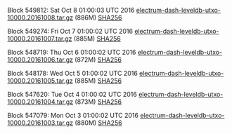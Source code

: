 Block 549812: Sat Oct  8 01:00:03 UTC 2016 [electrum-dash-leveldb-utxo-10000.20161008.tar.gz](https://transfer.sh/u6Uu4/electrum-dash-leveldb-utxo-10000.20161008.tar.gz) (886M) [SHA256](https://transfer.sh/eQmRp/electrum-dash-leveldb-utxo-10000.20161008.tar.gz.sha256)

Block 549274: Fri Oct  7 01:00:02 UTC 2016 [electrum-dash-leveldb-utxo-10000.20161007.tar.gz](https://transfer.sh/PiwGL/electrum-dash-leveldb-utxo-10000.20161007.tar.gz) (885M) [SHA256](https://transfer.sh/dUq46/electrum-dash-leveldb-utxo-10000.20161007.tar.gz.sha256)

Block 548719: Thu Oct  6 01:00:02 UTC 2016 [electrum-dash-leveldb-utxo-10000.20161006.tar.gz](https://transfer.sh/3Pv1M/electrum-dash-leveldb-utxo-10000.20161006.tar.gz) (872M) [SHA256](https://transfer.sh/7XS8n/electrum-dash-leveldb-utxo-10000.20161006.tar.gz.sha256)

Block 548178: Wed Oct  5 01:00:02 UTC 2016 [electrum-dash-leveldb-utxo-10000.20161005.tar.gz](https://transfer.sh/FtTHu/electrum-dash-leveldb-utxo-10000.20161005.tar.gz) (885M) [SHA256](https://transfer.sh/IXQfX/electrum-dash-leveldb-utxo-10000.20161005.tar.gz.sha256)

Block 547620: Tue Oct  4 01:00:02 UTC 2016 [electrum-dash-leveldb-utxo-10000.20161004.tar.gz](https://transfer.sh/J1Zfm/electrum-dash-leveldb-utxo-10000.20161004.tar.gz) (873M) [SHA256](https://transfer.sh/PyTBx/electrum-dash-leveldb-utxo-10000.20161004.tar.gz.sha256)

Block 547079: Mon Oct  3 01:00:02 UTC 2016 [electrum-dash-leveldb-utxo-10000.20161003.tar.gz](https://transfer.sh/Sbhym/electrum-dash-leveldb-utxo-10000.20161003.tar.gz) (880M) [SHA256](https://transfer.sh/oeuPk/electrum-dash-leveldb-utxo-10000.20161003.tar.gz.sha256)
